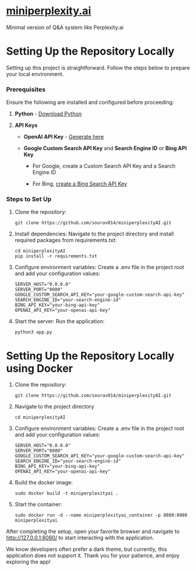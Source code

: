 # [miniperplexity.ai](https://miniperplexityai.up.railway.app/)
Minimal version of Q&amp;A system like Perplexity.ai

Setting Up the Repository Locally
=================================
Setting up this project is straightforward. Follow the steps below to prepare your local environment.
### Prerequisites
Ensure the following are installed and configured before proceeding:
1.  **Python** - [Download Python](https://www.python.org/downloads/)
    
2.  **API Keys**
    
    *   **OpenAI API Key** - [Generate here](https://platform.openai.com/account/api-keys)
        
    *   **Google Custom Search API Key** and **Search Engine ID** or **Bing API Key**
        
        *   For Google, create a Custom Search API Key and a Search Engine ID
            
        *   For Bing, [create a Bing Search API Key](https://www.microsoft.com/en-us/bing/apis/bing-search-api-v7)
            
### Steps to Set Up
1.  Clone the repository:
    ```
    git clone https://github.com/sourav014/miniperplexityAI.git
    ```
    
2.  Install dependencies: Navigate to the project directory and install required packages from requirements.txt:
    ```
    cd miniperplexityAI
    pip install -r requirements.txt
    ```
    
3.  Configure environment variables: Create a .env file in the project root and add your configuration values:
    ```
    SERVER_HOST="0.0.0.0"
    SERVER_PORT="8080"
    GOOGLE_CUSTOM_SEARCH_API_KEY="your-google-custom-search-api-key"
    SEARCH_ENGINE_ID="your-search-engine-id"
    BING_API_KEY="your-bing-api-key"
    OPENAI_API_KEY="your-openai-api-key"
    ```
    
4.  Start the server: Run the application:
    ```
    python3 app.py
    ```

Setting Up the Repository Locally using Docker
==============================================
1.  Clone the repository:
    ```
    git clone https://github.com/sourav014/miniperplexityAI.git
    ```
2.  Navigate to the project directory
    ```
    cd miniperplexityAI
    ```
3.  Configure environment variables: Create a .env file in the project root and add your configuration values:
    ```
    SERVER_HOST="0.0.0.0"
    SERVER_PORT="8080"
    GOOGLE_CUSTOM_SEARCH_API_KEY="your-google-custom-search-api-key"
    SEARCH_ENGINE_ID="your-search-engine-id"
    BING_API_KEY="your-bing-api-key"
    OPENAI_API_KEY="your-openai-api-key"
    ```
4.  Build the docker image:
    ```
    sudo docker build -t miniperplexityai .
    ```
4.  Start the container:
    ```
    sudo docker run -d --name miniperplexityai_container -p 8080:8080 miniperplexityai
    ```

After completing the setup, open your favorite browser and navigate to http://127.0.0.1:8080/ to start interacting with the application. 

We know developers often prefer a dark theme, but currently, this application does not support it. Thank you for your patience, and enjoy exploring the app!
